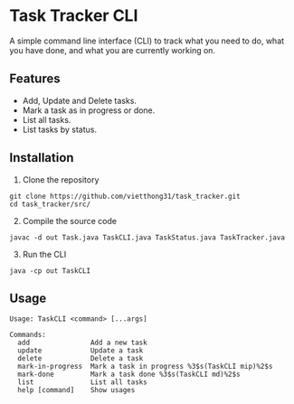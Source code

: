 # Task Tracker CLI

A simple command line interface (CLI) to track what you need to do, what you have done, and what you are currently 
working on.

## Features

- Add, Update and Delete tasks.
- Mark a task as in progress or done.
- List all tasks.
- List tasks by status.

## Installation

1. Clone the repository

```
git clone https://github.com/vietthong31/task_tracker.git
cd task_tracker/src/
```

2. Compile the source code

```
javac -d out Task.java TaskCLI.java TaskStatus.java TaskTracker.java
```

3. Run the CLI

```
java -cp out TaskCLI
```

## Usage

```text
Usage: TaskCLI <command> [...args]

Commands:
  add               Add a new task
  update            Update a task
  delete            Delete a task
  mark-in-progress  Mark a task in progress %3$s(TaskCLI mip)%2$s
  mark-done         Mark a task done %3$s(TaskCLI md)%2$s
  list              List all tasks
  help [command]    Show usages
```
